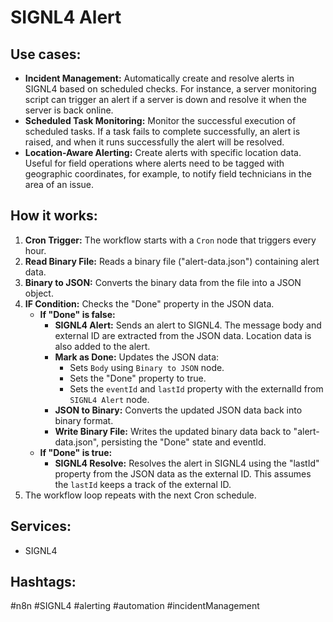 # SIGNL4 Alert

## Use cases:

- **Incident Management:** Automatically create and resolve alerts in SIGNL4 based on scheduled checks. For instance, a server monitoring script can trigger an alert if a server is down and resolve it when the server is back online.
- **Scheduled Task Monitoring:** Monitor the successful execution of scheduled tasks. If a task fails to complete successfully, an alert is raised, and when it runs successfully the alert will be resolved.
- **Location-Aware Alerting:** Create alerts with specific location data. Useful for field operations where alerts need to be tagged with geographic coordinates, for example, to notify field technicians in the area of an issue.

## How it works:

1.  **Cron Trigger:** The workflow starts with a `Cron` node that triggers every hour.
2.  **Read Binary File:** Reads a binary file ("alert-data.json") containing alert data.
3.  **Binary to JSON:** Converts the binary data from the file into a JSON object.
4.  **IF Condition:** Checks the "Done" property in the JSON data.
    *   **If "Done" is false:**
        *   **SIGNL4 Alert:** Sends an alert to SIGNL4. The message body and external ID are extracted from the JSON data. Location data is also added to the alert.
        *   **Mark as Done:** Updates the JSON data:
            *   Sets `Body` using `Binary to JSON` node.
            *   Sets the "Done" property to true.
            *   Sets the `eventId` and `lastId` property with the externalId from `SIGNL4 Alert` node.
        *   **JSON to Binary:** Converts the updated JSON data back into binary format.
        *   **Write Binary File:** Writes the updated binary data back to "alert-data.json", persisting the "Done" state and eventId.
    *   **If "Done" is true:**
        *   **SIGNL4 Resolve:** Resolves the alert in SIGNL4 using the "lastId" property from the JSON data as the external ID. This assumes the `lastId` keeps a track of the external ID.
5. The workflow loop repeats with the next Cron schedule.

## Services:

*   SIGNL4

## Hashtags:

#n8n #SIGNL4 #alerting #automation #incidentManagement
